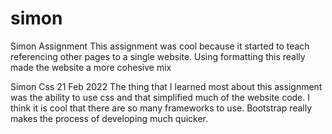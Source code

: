 # simon

Simon Assignment
This assignment was cool because it started to teach referencing other pages to a single website. Using formatting this really made the website a more cohesive mix


Simon Css 21 Feb 2022
The thing that I learned most about this assignment was the ability to use css and that simplified much of the website code. I think it is cool that there are so many frameworks to use. Bootstrap really makes the process of developing much quicker.